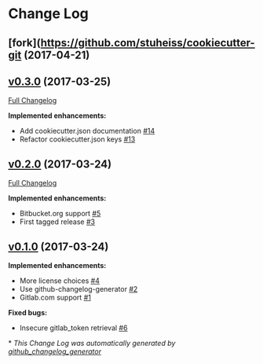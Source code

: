 # Change Log

## [fork](https://github.com/stuheiss/cookiecutter-git (2017-04-21)

## [v0.3.0](https://github.com/webevllc/cookiecutter-git/tree/v0.3.0) (2017-03-25)
[Full Changelog](https://github.com/webevllc/cookiecutter-git/compare/v0.2.0...v0.3.0)

**Implemented enhancements:**

- Add cookiecutter.json documentation [\#14](https://github.com/webevllc/cookiecutter-git/issues/14)
- Refactor cookiecutter.json keys [\#13](https://github.com/webevllc/cookiecutter-git/issues/13)

## [v0.2.0](https://github.com/webevllc/cookiecutter-git/tree/v0.2.0) (2017-03-24)
[Full Changelog](https://github.com/webevllc/cookiecutter-git/compare/v0.1.0...v0.2.0)

**Implemented enhancements:**

- Bitbucket.org support [\#5](https://github.com/webevllc/cookiecutter-git/issues/5)
- First tagged release [\#3](https://github.com/webevllc/cookiecutter-git/issues/3)

## [v0.1.0](https://github.com/webevllc/cookiecutter-git/tree/v0.1.0) (2017-03-24)
**Implemented enhancements:**

- More license choices [\#4](https://github.com/webevllc/cookiecutter-git/issues/4)
- Use github-changelog-generator [\#2](https://github.com/webevllc/cookiecutter-git/issues/2)
- Gitlab.com support [\#1](https://github.com/webevllc/cookiecutter-git/issues/1)

**Fixed bugs:**

- Insecure gitlab\_token retrieval [\#6](https://github.com/webevllc/cookiecutter-git/issues/6)



\* *This Change Log was automatically generated by [github_changelog_generator](https://github.com/skywinder/Github-Changelog-Generator)*
